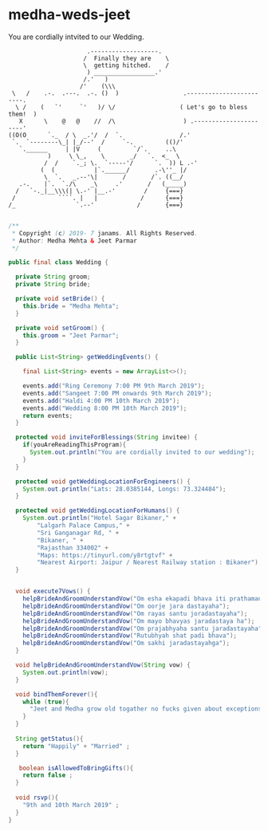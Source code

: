 # medha-weds-jeet
You are cordially intvited to our Wedding.


                          .-------------------.
                         /  Finally they are    \
                         \  getting hitched.    /
                          ) _________________.'
                         /.'   )
                        /'    (\\\
     \   /    .-.  .---.  .-. ()  )                  .------------------------.
      \ /    (   `'     `'   )/ \/                  ( Let's go to bless them!  )
       X      \    @   @    //  /\                   ) .----------------------'
    ((O(O      `._  / \  _.'/  /  `.                /.'
     `.  `--------\_| |_/--'  /     `-.         (()/'
       `.______     | |V     (         `/`.     ..\
               )     \ \_,    \       _/   `.  <_  \
              /  /    `._; \.  `-----'/      `.  )) L .-'
             (  (           |`.______/       .-\''_ |/
              \  `.   _.--'\|       /       /`. ((__/
       .-.    |`.  `./\    _\     .'       /   (_____)
      /   `-._|__\\\(| \.-' |__.-'        /     {===}
     /            ````. |   |            /      {===}
    /_                 `.--'            /       {===}
        
        
        
    
```Java

/**
 * Copyright (c) 2019- 7 janams. All Rights Reserved.
 * Author: Medha Mehta & Jeet Parmar
 */

public final class Wedding {

  private String groom;
  private String bride;

  private void setBride() {
    this.bride = "Medha Mehta";
  }

  private void setGroom() {
    this.groom = "Jeet Parmar";
  }

  public List<String> getWeddingEvents() {

    final List<String> events = new ArrayList<>();

    events.add("Ring Ceremony 7:00 PM 9th March 2019");
    events.add("Sangeet 7:00 PM onwards 9th March 2019");
    events.add("Haldi 4:00 PM 10th March 2019");
    events.add("Wedding 8:00 PM 10th March 2019");
    return events;
  }

  protected void inviteForBlessings(String invitee) {
    if(youAreReadingThisProgram){
      System.out.println("You are cordially invited to our wedding");
    }
  }

  protected void getWeddingLocationForEngineers() {
    System.out.println("Lats: 28.0385144, Longs: 73.324484");
  }

  protected void getWeddingLocationForHumans() {
    System.out.println("Hotel Sagar Bikaner," +
        "Lalgarh Palace Campus," +
        "Sri Ganganagar Rd, " +
        "Bikaner, " +
        "Rajasthan 334002" +
        "Maps: https://tinyurl.com/y8rtgtvf" +
        "Nearest Airport: Jaipur / Nearest Railway station : Bikaner");
  }


  void execute7Vows() {
    helpBrideAndGroomUnderstandVow("Om esha ekapadi bhava iti prathaman");
    helpBrideAndGroomUnderstandVow("Om oorje jara dastayaha");
    helpBrideAndGroomUnderstandVow("Om rayas santu joradastayaha");
    helpBrideAndGroomUnderstandVow("Om mayo bhavyas jaradastaya ha");
    helpBrideAndGroomUnderstandVow("Om prajabhyaha santu jaradastayaha");
    helpBrideAndGroomUnderstandVow("Rutubhyah shat padi bhava");
    helpBrideAndGroomUnderstandVow("Om sakhi jaradastayahga");
  }

  void helpBrideAndGroomUnderstandVow(String vow) {
    System.out.println(vow);
  }

  void bindThemForever(){
    while (true){
      "Jeet and Medha grow old togather no fucks given about exceptions and errors in life."
    }
  }
  
  String getStatus(){
    return "Happily" + "Married" ;
  } 

   boolean isAllowedToBringGifts(){
    return false ;
  } 
  
  void rsvp(){
    "9th and 10th March 2019" ;
  } 
}
```
